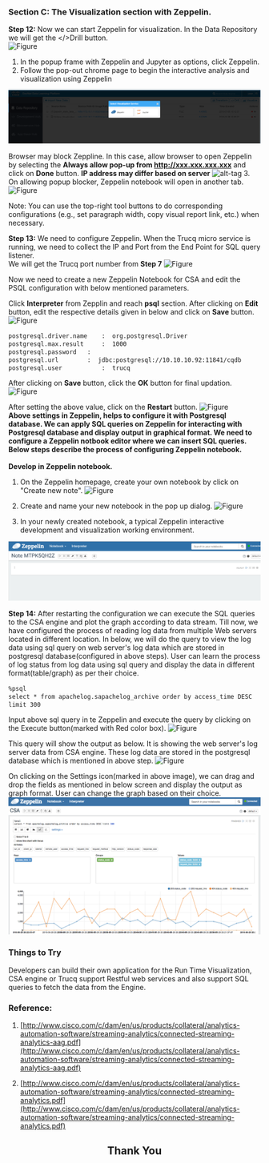 ### Section C: The Visualization section with Zeppelin.

<b>Step 12:</b> Now we can start Zeppelin for visualization. In the Data Repository we will get the  </>Drill button.</br>
![Figure](https://github.com/CiscoDevNet/data-dev-learning-labs/blob/master/labs/develop-stream-handler-cisco-csa/assets/images/ZepplineSelection.PNG?raw=true)

1. In the popup frame with Zeppelin and Jupyter as options, click Zeppelin.
2. Follow the pop-out chrome page to begin the interactive analysis and visualization using Zeppelin

![alt-tag](https://github.com/prakdutt/data-dev-learning-labs/blob/master/labs/data-explore-using-zeppelin/assets/selectZappline.PNG?raw=true)

Browser may block Zeppline. In this case, allow browser to open Zeppelin by selecting the <b>Always allow pop-up from http://xxx.xxx.xxx.xxx</b> and click on <b>Done</b> button.
<b>IP address may differ based on server</b>
![alt-tag](https://github.com/CiscoDevNet/data-dev-learning-labs/blob/master/labs/data-explore-using-zeppelin/assets/popUpBlockerAllowed.PNG?raw=true)
3. On allowing popup blocker, Zeppelin notebook will open in another tab.
![Figure](https://github.com/CiscoDevNet/data-dev-learning-labs/blob/master/labs/develop-stream-handler-cisco-csa/assets/images/welcome-to-zeppelin.png?raw=true)


Note: You can use the top-right tool buttons to do corresponding configurations (e.g., set paragraph width, copy visual report link, etc.) when necessary.

<b>Step 13:</b> We need to configure Zeppelin. When the Trucq micro service is running, we need to collect the IP and Port from the End Point for SQL query listener.</br>
We will get the Trucq port number from <b>Step 7</b>
![Figure](https://github.com/CiscoDevNet/data-dev-learning-labs/blob/master/labs/develop-stream-handler-cisco-csa/assets/images/CSA_4.png?raw=true)

Now we need to create a new Zeppelin Notebook for CSA and edit the PSQL configuration with below mentioned parameters.<br>

Click <b>Interpreter</b> from Zepplin and reach <b>psql</b> section. After clicking on <b>Edit</b> button, edit the respective details given in below and click on <b>Save</b> button. 
![Figure](https://github.com/CiscoDevNet/data-dev-learning-labs/blob/master/labs/develop-stream-handler-cisco-csa/assets/images/ZapplineConfigurationRestartImage.png?raw=true) </br>

```
postgresql.driver.name    :  org.postgresql.Driver
postgresql.max.result     :  1000
postgresql.password	  : 
postgresql.url		  :  jdbc:postgresql://10.10.10.92:11841/cqdb
postgresql.user	          :  trucq

```

After clicking on <b>Save</b> button, click the <b>OK</b> button for final updation. </br>
![Figure](https://github.com/CiscoDevNet/data-dev-learning-labs/blob/master/labs/develop-stream-handler-cisco-csa/assets/images/ZapplineConfigurationUpdate.PNG?raw=true)

After setting the above value, click on the <b>Restart</b> button.
![Figure](https://github.com/CiscoDevNet/data-dev-learning-labs/blob/master/labs/develop-stream-handler-cisco-csa/assets/images/ZapplineConfigurationRe.PNG?raw=true) </br>
<b>Above settings in Zeppelin, helps to configure it with Postgresql database. We can apply SQL queries on Zeppelin for interacting with Postgresql database and display output in graphical format. We need to configure a Zeppelin notbook editor where we can insert SQL queries. Below steps describe the process of configuring Zeppelin notebook.</b> 
</br></br>
<b> Develop in Zeppelin notebook. </b>

1. On the Zeppelin homepage, create your own notebook by click on &quot;Create new note&quot;.
![Figure](https://github.com/CiscoDevNet/data-dev-learning-labs/blob/master/labs/develop-stream-handler-cisco-csa/assets/images/welcome-to-zeppelin-notebook.png?raw=true)

2. Create and name your new notebook in the pop up dialog.
![Figure](https://github.com/prakdutt/data-dev-learning-labs/blob/master/labs/data-explore-using-zeppelin/assets/create-note.png?raw=true)

3. In your newly created notebook, a typical Zeppelin interactive development and visualization working environment.

![alt-tag](https://github.com/prakdutt/data-dev-learning-labs/blob/master/labs/data-explore-using-zeppelin/assets/ZapplineIntf.PNG?raw=true)


<b>Step 14:</b> After restarting the configuration we can execute the SQL queries to the CSA engine and plot the graph according to data stream. 
Till now, we have configured the process of reading log data from multiple Web servers located in different location. In below, we will do the query to view the log data using sql query on web server's log data which are stored in postgresql database(configured in above steps). User can learn the process of log status from log data using sql query and display the data in different format(table/graph) as per their choice. 

```
%psql
select * from apachelog.sapachelog_archive order by access_time DESC limit 300
```
Input above sql query in te Zeppelin and execute the query by clicking on the Execute button(marked with Red color box).
![Figure](https://github.com/CiscoDevNet/data-dev-learning-labs/blob/master/labs/develop-stream-handler-cisco-csa/assets/images/sqlinZeppelin.PNG?raw=true)

This query will show the output as below. It is showing the web server's log server data from CSA engine. These log data are stored in the postgresql database which is mentioned in above step. 
![Figure](https://github.com/CiscoDevNet/data-dev-learning-labs/blob/master/labs/develop-stream-handler-cisco-csa/assets/images/ZepplinePreview.png?raw=true)

On clicking on the Settings icon(marked in above image), we can drag and drop the fields as mentioned in below screen and display the output as graph format. User can change the graph based on their choice. 
![Figure](https://github.com/prakdutt/data-dev-learning-labs/blob/master/labs/develop-stream-handler-cisco-csa/assets/images/zeppelinSqlQurery.png?raw=true)


### Things to Try

Developers can build their own application for the Run Time Visualization, CSA engine or Trucq support Restful web services and also support SQL queries to fetch the data from the Engine.

### Reference:
1.	 [http://www.cisco.com/c/dam/en/us/products/collateral/analytics-automation-software/streaming-analytics/connected-streaming-analytics-aag.pdf](http://www.cisco.com/c/dam/en/us/products/collateral/analytics-automation-software/streaming-analytics/connected-streaming-analytics-aag.pdf)

2.	[http://www.cisco.com/c/dam/en/us/products/collateral/analytics-automation-software/streaming-analytics/connected-streaming-analytics.pdf](http://www.cisco.com/c/dam/en/us/products/collateral/analytics-automation-software/streaming-analytics/connected-streaming-analytics.pdf)
 


## <center>Thank You</center>
